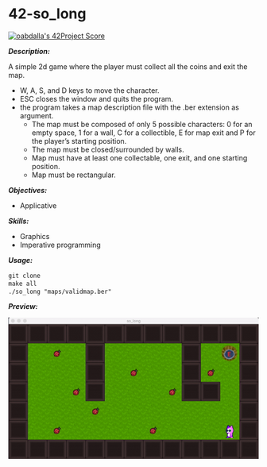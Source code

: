 # 42-so_long
[![oabdalla's 42Project Score](https://badge42.herokuapp.com/api/project/oabdalla/so_long)](https://github.com/JaeSeoKim/badge42)

***Description:***

A simple 2d game where the player must collect all the coins and exit the map.
- W, A, S, and D keys to move the character.
- ESC closes the window and quits the program.
- the program takes a map description file with the .ber extension as argument.
  - The map must be composed of only 5 possible characters: 0 for an empty space, 1 for a wall, C for a collectible, E for map exit and P for the player’s starting position.
  - The map must be closed/surrounded by walls.
  - Map must have at least one collectable, one exit, and one starting position.
  - Map must be rectangular.

***Objectives:***
- Applicative

***Skills:***
- Graphics
- Imperative programming

***Usage:***
```
git clone
make all
./so_long "maps/validmap.ber"
```
***Preview:***

![screen-gif](./so_long.gif)
